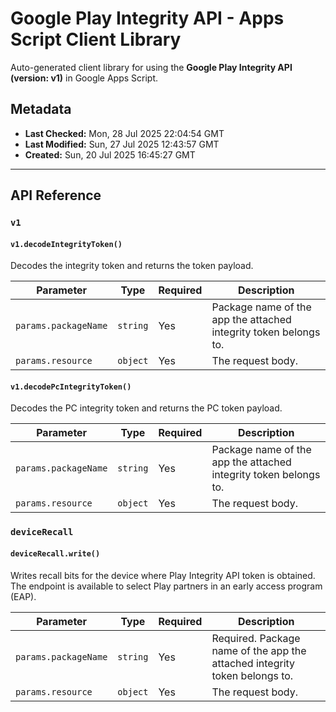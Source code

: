 # Google Play Integrity API - Apps Script Client Library

Auto-generated client library for using the **Google Play Integrity API (version: v1)** in Google Apps Script.

## Metadata

- **Last Checked:** Mon, 28 Jul 2025 22:04:54 GMT
- **Last Modified:** Sun, 27 Jul 2025 12:43:57 GMT
- **Created:** Sun, 20 Jul 2025 16:45:27 GMT



---

## API Reference

### `v1`

#### `v1.decodeIntegrityToken()`

Decodes the integrity token and returns the token payload.

| Parameter | Type | Required | Description |
|---|---|---|---|
| `params.packageName` | `string` | Yes |  Package name of the app the attached integrity token belongs to. |
| `params.resource` | `object` | Yes | The request body. |

#### `v1.decodePcIntegrityToken()`

Decodes the PC integrity token and returns the PC token payload.

| Parameter | Type | Required | Description |
|---|---|---|---|
| `params.packageName` | `string` | Yes | Package name of the app the attached integrity token belongs to. |
| `params.resource` | `object` | Yes | The request body. |

### `deviceRecall`

#### `deviceRecall.write()`

Writes recall bits for the device where Play Integrity API token is obtained. The endpoint is available to select Play partners in an early access program (EAP).

| Parameter | Type | Required | Description |
|---|---|---|---|
| `params.packageName` | `string` | Yes | Required. Package name of the app the attached integrity token belongs to. |
| `params.resource` | `object` | Yes | The request body. |